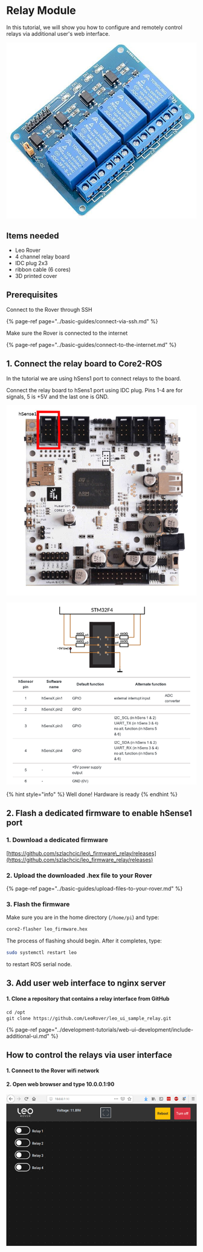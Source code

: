 # Relay Module

In this tutorial, we will show you how to configure and remotely control relays via additional user's web interface.

![Relay board ](../.gitbook/assets/20f89e2c6f6df9d5aecdb9c46b559d5478fdd8e2.jpg)

## Items needed

* Leo Rover
* 4 channel relay board 
* IDC plug 2x3
* ribbon cable \(6 cores\)
* 3D printed cover

## Prerequisites

Connect to the Rover through SSH

{% page-ref page="../basic-guides/connect-via-ssh.md" %}

Make sure the Rover is connected to the internet

{% page-ref page="../basic-guides/connect-to-the-internet.md" %}

## 1. Connect the relay board to Core2-ROS

In the tutorial we are using hSens1 port to connect relays to the board.

Connect the relay board to hSens1 port using IDC plug. Pins 1-4 are for signals, 5 is +5V and the last one is GND.

![](../.gitbook/assets/core2_top_small%20%281%29.jpg)

![](../.gitbook/assets/zrzut-ekranu-z-2019-08-08-10-54-15.png)



{% hint style="info" %}
Well done! Hardware is ready
{% endhint %}

## 2. Flash a dedicated firmware to enable hSense1 port

### 1. Download a dedicated firmware

[https://github.com/szlachcic/leo\_firmware\_relay/releases](https://github.com/szlachcic/leo_firmware_relay/releases)

### 2. Upload the downloaded .hex file to your Rover

{% page-ref page="../basic-guides/upload-files-to-your-rover.md" %}

### 3. Flash the firmware

Make sure you are in the home directory \(`/home/pi`\) and type:

```bash
core2-flasher leo_firmware.hex
```

The process of flashing should begin. After it completes, type:

```bash
sudo systemctl restart leo
```

to restart ROS serial node.

## 3. Add user web interface to nginx server

#### 1. Clone a repository that contains a relay interface from GitHub

```text
cd /opt
git clone https://github.com/LeoRover/leo_ui_sample_relay.git
```

{% page-ref page="../development-tutorials/web-ui-development/include-additional-ui.md" %}

## How to control the relays via user interface

#### 1. Connect to the Rover wifi network

#### 2. Open web browser and type 10.0.0.1:90

![](../.gitbook/assets/zrzut-ekranu-z-2019-08-08-14-27-31.png)

